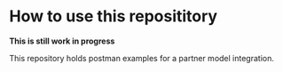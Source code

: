 # How to use this reposititory

**This is still work in progress**

This repository holds postman examples for a partner model integration.

